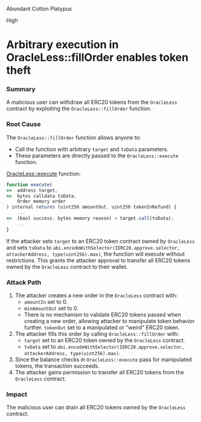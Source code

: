 Abundant Cotton Platypus

High

# Arbitrary execution in OracleLess::fillOrder enables token theft

### Summary

A malicious user can withdraw all ERC20 tokens from the `OracleLess` contract by exploiting the `OracleLess::fillOrder` function.

### Root Cause

The `OracleLess::fillOrder` function allows anyone to:
- Call the function with arbitrary `target` and `txData` parameters.
- These parameters are directly passed to the `OracleLess::execute` function.

[OracleLess::execute](https://github.com/sherlock-audit/2024-11-oku/blob/ee3f781a73d65e33fb452c9a44eb1337c5cfdbd6/oku-custom-order-types/contracts/automatedTrigger/OracleLess.sol#L227) function:
```javascript
function execute(
=>  address target,
=>  bytes calldata txData,
    Order memory order
) internal returns (uint256 amountOut, uint256 tokenInRefund) {
    ...
=>  (bool success, bytes memory reason) = target.call(txData);
    ...
}
```

If the attacker sets `target` to an ERC20 token contract owned by `OracleLess` and sets `txData` to `abi.encodeWithSelector(IERC20.approve.selector, attackerAddress, type(uint256).max)`, the function will execute without restrictions. This grants the attacker approval to transfer all ERC20 tokens owned by the `OracleLess` contract to their wallet.

### Attack Path

1. The attacker creates a new order in the `OracleLess` contract with:
    - `amountIn` set to 0.
    - `minAmountOut` set to 0.
    - There is no mechanism to validate ERC20 tokens passed when creating a new order, allowing attacker to manipulate token behavior further. `tokenOut` set to a manipulated or "weird" ERC20 token.
2. The attacker fills this order by calling `OracleLess::fillOrder` with:
    - `target` set to an ERC20 token owned by the `OracleLess` contract.
    - `txData` set to `abi.encodeWithSelector(IERC20.approve.selector, attackerAddress, type(uint256).max)`.
3. Since the balance checks in `OracleLess::execute` pass for manipulated tokens, the transaction succeeds.
4. The attacker gains permission to transfer all ERC20 tokens from the `OracleLess` contract.

### Impact

The malicious user can drain all ERC20 tokens owned by the `OracleLess` contract.
